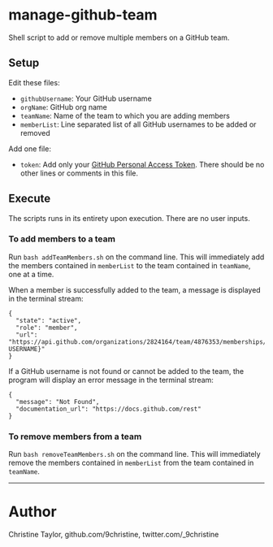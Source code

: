 # manage-github-team
Shell script to add or remove multiple members on a GitHub team.

## Setup
Edit these files:

* `githubUsername`: Your GitHub username
* `orgName`: GitHub org name
* `teamName`: Name of the team to which you are adding members
* `memberList`: Line separated list of all GitHub usernames to be added or removed

Add one file:
 * `token`: Add only your [GitHub Personal Access Token](https://docs.github.com/en/free-pro-team@latest/github/authenticating-to-github/creating-a-personal-access-token). There should be no other lines or comments in this file.


## Execute
The scripts runs in its entirety upon execution. There are no user inputs. 

### To add members to a team
Run `bash addTeamMembers.sh` on the command line. This will immediately add the members contained in `memberList` to the team contained in `teamName`, one at a time.

When a member is successfully added to the team, a message is displayed in the terminal stream:

```
{
  "state": "active",
  "role": "member",
  "url": "https://api.github.com/organizations/2824164/team/4876353/memberships/{GITHUB USERNAME}"
}
```

If a GitHub username is not found or cannot be added to the team, the program will display an error message in the terminal stream:

```
{
  "message": "Not Found",
  "documentation_url": "https://docs.github.com/rest"
}
```

### To remove members from a team
Run `bash removeTeamMembers.sh` on the command line. This will immediately remove the members contained in `memberList` from the team contained in `teamName`.

---
# Author
Christine Taylor, github.com/9christine, twitter.com/_9christine

